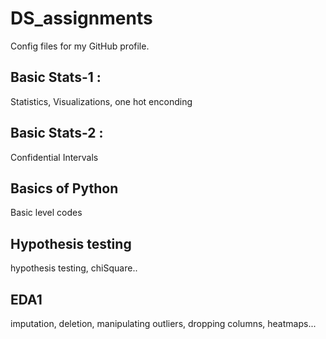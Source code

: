 # DS_assignments
Config files for my GitHub profile.

## Basic Stats-1 : 
Statistics, Visualizations, one hot enconding

## Basic Stats-2 :
Confidential Intervals

## Basics of Python
Basic level codes

## Hypothesis testing
hypothesis testing, chiSquare..

## EDA1
imputation, deletion, manipulating outliers, dropping columns, heatmaps...

